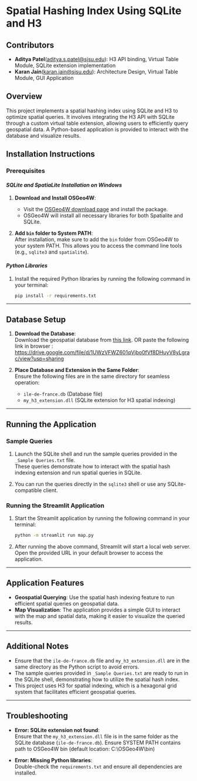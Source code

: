 
# Spatial Hashing Index Using SQLite and H3

## Contributors
- **Aditya Patel**(aditya.s.patel@sjsu.edu): H3 API binding, Virtual Table Module, SQLite extension implementation  
- **Karan Jain**(karan.jain@sjsu.edu): Architecture Design, Virtual Table Module, GUI Application

## Overview
This project implements a spatial hashing index using SQLite and H3 to optimize spatial queries. It involves integrating the H3 API with SQLite through a custom virtual table extension, allowing users to efficiently query geospatial data. A Python-based application is provided to interact with the database and visualize results.

## Installation Instructions

### Prerequisites

#### _SQLite and SpatiaLite Installation on Windows_
1. **Download and Install OSGeo4W**:  
   - Visit the [OSGeo4W download page](https://trac.osgeo.org/osgeo4w/) and install the package.
   - OSGeo4W will install all necessary libraries for both Spatialite and SQLite.

2. **Add `bin` folder to System PATH**:  
   After installation, make sure to add the `bin` folder from OSGeo4W to your system PATH. This allows you to access the command line tools (e.g., `sqlite3` and `spatialite`).

#### _Python Libraries_
1. Install the required Python libraries by running the following command in your terminal:
   ```bash
   pip install -r requirements.txt
   ```

---

## Database Setup

1. **Download the Database**:  
   Download the geospatial database from [this link](https://drive.google.com/file/d/1UWzVFWZ601qVjbo0fVf8DHuyV8yLgrac/view?usp=sharing).
   OR paste the following link in browser :
	https://drive.google.com/file/d/1UWzVFWZ601qVjbo0fVf8DHuyV8yLgrac/view?usp=sharing

2. **Place Database and Extension in the Same Folder**:  
   Ensure the following files are in the same directory for seamless operation:
   - `ile-de-france.db` (Database file)
   - `my_h3_extension.dll` (SQLite extension for H3 spatial indexing)

---

## Running the Application

### Sample Queries
1. Launch the SQLite shell and run the sample queries provided in the `_Sample Queries.txt` file.  
   These queries demonstrate how to interact with the spatial hash indexing extension and run spatial queries in SQLite.

2. You can run the queries directly in the `sqlite3` shell or use any SQLite-compatible client.

### Running the Streamlit Application
1. Start the Streamlit application by running the following command in your terminal:
   ```bash
   python -m streamlit run map.py
   ```

2. After running the above command, Streamlit will start a local web server. Open the provided URL in your default browser to access the application.

---

## Application Features
- **Geospatial Querying**: Use the spatial hash indexing feature to run efficient spatial queries on geospatial data.
- **Map Visualization**: The application provides a simple GUI to interact with the map and spatial data, making it easier to visualize the queried results.

---

## Additional Notes
- Ensure that the `ile-de-france.db` file and `my_h3_extension.dll` are in the same directory as the Python script to avoid errors.
- The sample queries provided in `_Sample Queries.txt` are ready to run in the SQLite shell, demonstrating how to utilize the spatial hash index.
- This project uses H3 for spatial indexing, which is a hexagonal grid system that facilitates efficient geospatial queries.

---

## Troubleshooting
- **Error: SQLite extension not found**:  
  Ensure that the `my_h3_extension.dll` file is in the same folder as the SQLite database (`ile-de-france.db`).
  Ensure SYSTEM PATH contains path to OSGeo4W bin (default location: C:\OSGeo4W\bin)

- **Error: Missing Python libraries**:  
  Double-check the `requirements.txt` and ensure all dependencies are installed.

